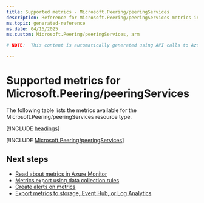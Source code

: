 ```yaml
---
title: Supported metrics - Microsoft.Peering/peeringServices
description: Reference for Microsoft.Peering/peeringServices metrics in Azure Monitor.
ms.topic: generated-reference
ms.date: 04/16/2025
ms.custom: Microsoft.Peering/peeringServices, arm

# NOTE:  This content is automatically generated using API calls to Azure. Any edits made on these files will be overwritten in the next run of the script. 

---
```


  
# Supported metrics for Microsoft.Peering/peeringServices
  
The following table lists the metrics available for the Microsoft.Peering/peeringServices resource type.  
  
  
[!INCLUDE [headings](~/reusable-content/ce-skilling/azure/includes/azure-monitor/reference/metrics/metrics-headings.md)]  
  
 

[!INCLUDE [Microsoft.Peering/peeringServices](~/reusable-content/ce-skilling/azure/includes/azure-monitor/reference/metrics/microsoft-peering-peeringservices-metrics-include.md)]  



## Next steps

- [Read about metrics in Azure Monitor](/azure/azure-monitor/data-platform)
- [Metrics export using data collection rules](/azure/azure-monitor/essentials/data-collection-metrics)
- [Create alerts on metrics](/azure/azure-monitor/alerts/alerts-overview)
- [Export metrics to storage, Event Hub, or Log Analytics](/azure/azure-monitor/essentials/platform-logs-overview)
